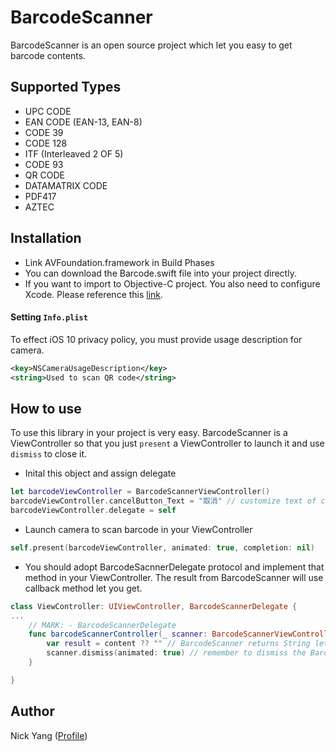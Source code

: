 # BarcodeScanner

BarcodeScanner is an open source project which let you easy to get barcode contents. 

## Supported Types
* UPC CODE
* EAN CODE (EAN-13, EAN-8)
* CODE 39
* CODE 128
* ITF (Interleaved 2 OF 5)
* CODE 93
* QR CODE
* DATAMATRIX CODE
* PDF417
* AZTEC

## Installation
* Link AVFoundation.framework in Build Phases
* You can download the Barcode.swift file into your project directly.
* If you want to import to Objective-C project. You also need to configure Xcode. Please reference this [link](http://imjustaprogrammer.blogspot.tw/2017/06/importing-swift-file-to-objective-c.html).

#### Setting `Info.plist`
To effect iOS 10 privacy policy, you must provide usage description for camera.
```xml
<key>NSCameraUsageDescription</key>
<string>Used to scan QR code</string>
```

## How to use
To use this library in your project is very easy. BarcodeScanner is a ViewController so that you just `present` a ViewController to launch it and use `dismiss` to close it.

* Inital this object and assign delegate
```swift
let barcodeViewController = BarcodeScannerViewController()
barcodeViewController.cancelButton_Text = "取消" // customize text of cancel button, default text is "Cancel"
barcodeViewController.delegate = self
```

* Launch camera to scan barcode in your ViewController
```swift
self.present(barcodeViewController, animated: true, completion: nil)
```

* You should adopt BarcodeSacnnerDelegate protocol and implement that method in your ViewController. The result from BarcodeScanner will use callback method let you get.
```swift
class ViewController: UIViewController, BarcodeScannerDelegate {
...
    // MARK: - BarcodeScannerDelegate
    func barcodeScannerController(_ scanner: BarcodeScannerViewController, didFinishPickingBarcodeContent content: String?) {
        var result = content ?? "" // BarcodeScanner returns String let you to do what you want
        scanner.dismiss(animated: true) // remember to dismiss the Barcode ViewController
    }

}
```

## Author
Nick Yang ([Profile](http://imjustaprogrammer.blogspot.com/))
